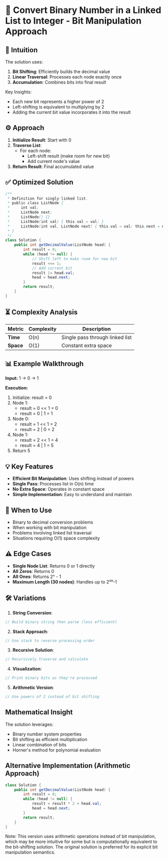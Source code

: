 # 🔢 Convert Binary Number in a Linked List to Integer - Bit Manipulation Approach
## 🧠 Intuition
The solution uses:
1. **Bit Shifting**: Efficiently builds the decimal value
2. **Linear Traversal**: Processes each node exactly once
3. **Accumulation**: Combines bits into final result

Key Insights:
- Each new bit represents a higher power of 2
- Left-shifting is equivalent to multiplying by 2
- Adding the current bit value incorporates it into the result

## ⚙️ Approach
1. **Initialize Result**: Start with 0
2. **Traverse List**:
   - For each node:
     - Left-shift result (make room for new bit)
     - Add current node's value
3. **Return Result**: Final accumulated value

## ✅ Optimized Solution
```java
/**
 * Definition for singly-linked list.
 * public class ListNode {
 *     int val;
 *     ListNode next;
 *     ListNode() {}
 *     ListNode(int val) { this.val = val; }
 *     ListNode(int val, ListNode next) { this.val = val; this.next = next; }
 * }
 */
class Solution {
    public int getDecimalValue(ListNode head) {
        int result = 0;
        while (head != null) {
            // Shift left to make room for new bit
            result <<= 1;
            // Add current bit
            result |= head.val;
            head = head.next;
        }
        return result;
    }
}
```

## ⏳ Complexity Analysis
| Metric          | Complexity | Description |
|-----------------|------------|-------------|
| **Time**        | O(n)       | Single pass through linked list |
| **Space**       | O(1)       | Constant extra space |

## 📊 Example Walkthrough
**Input:** 1 → 0 → 1

**Execution:**
1. Initialize: result = 0
2. Node 1:
   - result = 0 << 1 = 0
   - result = 0 | 1 = 1
3. Node 0:
   - result = 1 << 1 = 2
   - result = 2 | 0 = 2
4. Node 1:
   - result = 2 << 1 = 4
   - result = 4 | 1 = 5
5. Return 5

## 💡 Key Features
- **Efficient Bit Manipulation**: Uses shifting instead of powers
- **Single Pass**: Processes list in O(n) time
- **No Extra Space**: Operates in constant space
- **Simple Implementation**: Easy to understand and maintain

## 🚀 When to Use
- Binary to decimal conversion problems
- When working with bit manipulation
- Problems involving linked list traversal
- Situations requiring O(1) space complexity

## ⚠️ Edge Cases
- **Single Node List**: Returns 0 or 1 directly
- **All Zeros**: Returns 0
- **All Ones**: Returns 2ⁿ - 1
- **Maximum Length (30 nodes)**: Handles up to 2³⁰-1

## 🛠 Variations
1. **String Conversion**:
```java
// Build binary string then parse (less efficient)
```

2. **Stack Approach**:
```java
// Use stack to reverse processing order
```

3. **Recursive Solution**:
```java
// Recursively traverse and calculate
```

4. **Visualization**:
```java
// Print binary bits as they're processed
```

5. **Arithmetic Version**:
```java
// Use powers of 2 instead of bit shifting
```

## Mathematical Insight
The solution leverages:
- Binary number system properties
- Bit shifting as efficient multiplication
- Linear combination of bits
- Horner's method for polynomial evaluation

## Alternative Implementation (Arithmetic Approach)
```java
class Solution {
    public int getDecimalValue(ListNode head) {
        int result = 0;
        while (head != null) {
            result = result * 2 + head.val;
            head = head.next;
        }
        return result;
    }
}
```
Note: This version uses arithmetic operations instead of bit manipulation, which may be more intuitive for some but is computationally equivalent to the bit-shifting solution. The original solution is preferred for its explicit bit manipulation semantics.